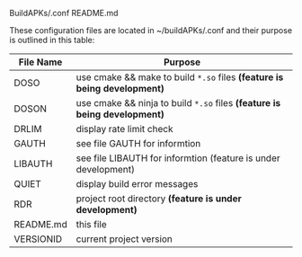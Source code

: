 BuildAPKs/.conf README.md

These configuration files are located in ~/buildAPKs/.conf and their purpose is outlined in this table:

| File Name | Purpose |
| --------- | ------- |
| DOSO      | use cmake && make to build `*.so` files **(feature is being development)** |
| DOSON     | use cmake && ninja to build `*.so` files **(feature is being development)** |
| DRLIM     | display rate limit check | 
| GAUTH     | see file GAUTH for informtion |
| LIBAUTH   | see file LIBAUTH for informtion (feature is under development) |
| QUIET     | display build error messages |  
| RDR       | project root directory **(feature is under development)** | 
| README.md | this file |
| VERSIONID | current project version |
<!-- BuildAPKs/.conf README.md EOF -->
